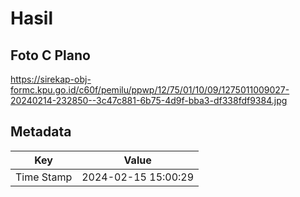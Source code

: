 # Hasil

## Foto C Plano

https://sirekap-obj-formc.kpu.go.id/c60f/pemilu/ppwp/12/75/01/10/09/1275011009027-20240214-232850--3c47c881-6b75-4d9f-bba3-df338fdf9384.jpg


## Metadata

| Key        | Value               |
| ---------- | ------------------- |
| Time Stamp | 2024-02-15 15:00:29 |



